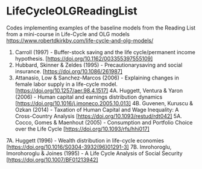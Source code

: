 # LifeCycleOLGReadingList

Codes implementing examples of the baseline models from the Reading List from a mini-course in Life-Cycle and OLG models
https://www.robertdkirkby.com/life-cycle-and-olg-models/

1. Carroll (1997) -  Buffer-stock saving and the life cycle/permanent income hypothesis.
[https://doi.org/10.1162/003355397555109] 
2. Hubbard, Skinner & Zeldes (1995) - Precautionarysaving and social insurance.
[https://doi.org/10.1086/261987]
3. Attanasio, Low & Sanchez-Marcos (2006) - Explaining changes in female labor supply in a life-cycle model.
[https://doi.org/10.1257/aer.98.4.1517]
4A. Huggett, Ventura & Yaron (2006) - Human capital and earnings distribution dynamics
[https://doi.org/10.1016/j.jmoneco.2005.10.013]
4B. Guvenen, Kuruscu & Ozkan (2014) - Taxation of Human Capital and Wage Inequality: A Cross-Country Analysis
[https://doi.org/10.1093/restud/rdt042]
5A. Cocco, Gomes & Maenhout (2005) - Consumption and Portfolio Choice over the Life Cycle 
[https://doi.org/10.1093/rfs/hhi017]

7A. Huggett (1996) - Wealth distribution in life-cycle economies
[https://doi.org/10.1016/S0304-3932(96)01291-3]
7B. Imrohoroglu, Imorohoroglu & Joines (1995) - A Life Cycle Analysis of Social Security
[https://doi.org/10.1007/BF01213942]
